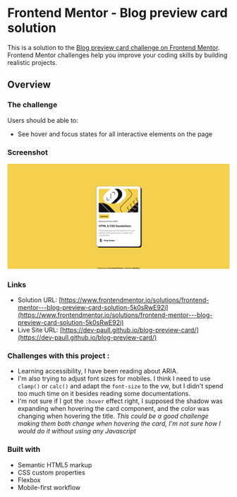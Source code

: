 # Frontend Mentor - Blog preview card solution

This is a solution to the [Blog preview card challenge on Frontend Mentor](https://www.frontendmentor.io/challenges/blog-preview-card-ckPaj01IcS). Frontend Mentor challenges help you improve your coding skills by building realistic projects. 

## Overview

### The challenge

Users should be able to:

- See hover and focus states for all interactive elements on the page

### Screenshot

![](./blog-preview-card_screenshot.png)

### Links

- Solution URL: [https://www.frontendmentor.io/solutions/frontend-mentor---blog-preview-card-solution-5k0sRwE92i](https://www.frontendmentor.io/solutions/frontend-mentor---blog-preview-card-solution-5k0sRwE92i)
- Live Site URL: [https://dev-paull.github.io/blog-preview-card/](https://dev-paull.github.io/blog-preview-card/)


### Challenges with this project  : 
- Learning accessibility, I have been reading about ARIA.
- I'm also trying to adjust font sizes for mobiles. I think I need to use `clamp()` or `calc()` and adapt the `font-size` to the vw, but I didn't spend too much time on it besides reading some documentations. 
- I'm not sure if I got the `:hover` effect right, I supposed the shadow was expanding when hovering the card component, and the color was changing when hovering the title.  *This could be a good challenge making them both change when hovering the card, I'm not sure how I would do it without using any Javascript*

### Built with

- Semantic HTML5 markup
- CSS custom properties
- Flexbox
- Mobile-first workflow
